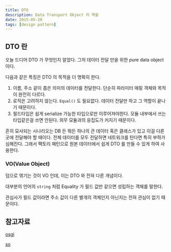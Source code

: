 ```yaml
---
title: DTO
description: Data Transport Object 의 역할
date: 2015-05-28
tags: [design pattern]
---
```


## DTO 란

오늘 드디어 DTO 가 무엇인지 알았다. 그저 데이터 전달 만을 위한 pure data object 이다. 

다음과 같은 특징은 DTO 의 목적을 더 명확히 한다.
1. 이름, 주소 같이 좁은 의미의 데이터를 전달한다. 단순히 파라미터 매핑 객체와 목적이 완전히 다르다.
2. 로직은 고려하지 않는다. ```Equal()``` 도 필요없다. 데이터 전달만 하고 그 역할이 끝나기 때문이다.
3. 필드타입은 쉽게 serialize 가능한 타입으로만 이루어져야한다. 모듈 내부에서 쓰는 타입같은걸 쓰면 안된다. 외무 모듈과의 응집도가 커지기 때문이다.


흔히 묘사되는 시나리오는 DB 든 뭐든 하나의 큰 데이터 혹은 클래스가 있고 이걸 다른 곳에 전달해야 할 때이다. 전체 데이터를 모두 전달하면 네트워크를 탄다면 특히 부하가 심해진다. 그래서 팩토리 패턴으로 원본 데이터에서 쉽게 DTO 를 만들 수 있게 하여 사용한다.




### VO(Value Object)

덤으로 엮기는 것이 VO 인데, 이는 DTO 와 전혀 다른 개념이다.

대부분의 언어의 ```string``` 처럼 Equality 가 필드 값만 같으면 성립하는 객체를 말한다.

관심사가 필드 값이라면 주소 값이 다른 별개의 객체인지 아닌지는 전혀 관심이 없기 때문이다.




## 참고자료

[osgi](https://enroute.osgi.org/FAQ/420-dtos.html)

[so](https://stackoverflow.com/questions/8830957/is-a-data-transfer-object-the-same-as-a-value-object/8837737#8837737)